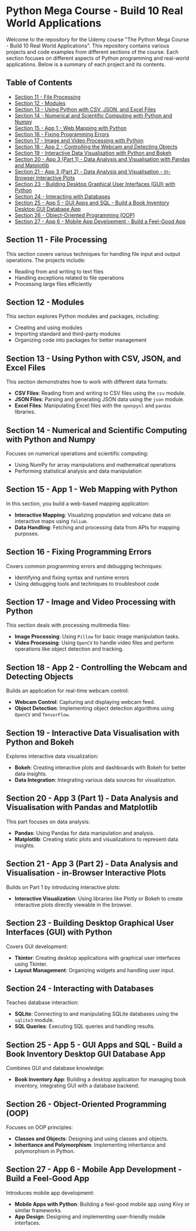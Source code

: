 # Python Mega Course - Build 10 Real World Applications

Welcome to the repository for the Udemy course "The Python Mega Course - Build 10 Real World Applications". This repository contains various projects and code examples from different sections of the course. Each section focuses on different aspects of Python programming and real-world applications. Below is a summary of each project and its contents.

## Table of Contents
- [Section 11 - File Processing](#section-11---file-processing)
- [Section 12 - Modules](#section-12---modules)
- [Section 13 - Using Python with CSV, JSON, and Excel Files](#section-13---using-python-with-csv-json-and-excel-files)
- [Section 14 - Numerical and Scientific Computing with Python and Numpy](#section-14---numerical-and-scientific-computing-with-python-and-numpy)
- [Section 15 - App 1 - Web Mapping with Python](#section-15---app-1---web-mapping-with-python)
- [Section 16 - Fixing Programming Errors](#section-16---fixing-programming-errors)
- [Section 17 - Image and Video Processing with Python](#section-17---image-and-video-processing-with-python)
- [Section 18 - App 2 - Controlling the Webcam and Detecting Objects](#section-18---app-2---controlling-the-webcam-and-detecting-objects)
- [Section 19 - Interactive Data Visualisation with Python and Bokeh](#section-19---interactive-data-visualisation-with-python-and-bokeh)
- [Section 20 - App 3 (Part 1) - Data Analysis and Visualisation with Pandas and Matplotlib](#section-20---app-3-part-1---data-analysis-and-visualisation-with-pandas-and-matplotlib)
- [Section 21 - App 3 (Part 2) - Data Analysis and Visualisation - in-Browser Interactive Plots](#section-21---app-3-part-2---data-analysis-and-visualisation--in-browser-interactive-plots)
- [Section 23 - Building Desktop Graphical User Interfaces (GUI) with Python](#section-23---building-desktop-graphical-user-interfaces-gui-with-python)
- [Section 24 - Interacting with Databases](#section-24---interacting-with-databases)
- [Section 25 - App 5 - GUI Apps and SQL - Build a Book Inventory Desktop GUI Database App](#section-25---app-5---gui-apps-and-sql---build-a-book-inventory-desktop-gui-database-app)
- [Section 26 - Object-Oriented Programming (OOP)](#section-26---object-oriented-programming-oop)
- [Section 27 - App 6 - Mobile App Development - Build a Feel-Good App](#section-27---app-6---mobile-app-development---build-a-feel-good-app)

## Section 11 - File Processing

This section covers various techniques for handling file input and output operations. The projects include:
- Reading from and writing to text files
- Handling exceptions related to file operations
- Processing large files efficiently

## Section 12 - Modules

This section explores Python modules and packages, including:
- Creating and using modules
- Importing standard and third-party modules
- Organizing code into packages for better management

## Section 13 - Using Python with CSV, JSON, and Excel Files

This section demonstrates how to work with different data formats:
- **CSV Files**: Reading from and writing to CSV files using the `csv` module.
- **JSON Files**: Parsing and generating JSON data using the `json` module.
- **Excel Files**: Manipulating Excel files with the `openpyxl` and `pandas` libraries.

## Section 14 - Numerical and Scientific Computing with Python and Numpy

Focuses on numerical operations and scientific computing:
- Using NumPy for array manipulations and mathematical operations
- Performing statistical analysis and data manipulation

## Section 15 - App 1 - Web Mapping with Python

In this section, you build a web-based mapping application:
- **Interactive Mapping**: Visualizing population and volcano data on interactive maps using `folium`.
- **Data Handling**: Fetching and processing data from APIs for mapping purposes.

## Section 16 - Fixing Programming Errors

Covers common programming errors and debugging techniques:
- Identifying and fixing syntax and runtime errors
- Using debugging tools and techniques to troubleshoot code

## Section 17 - Image and Video Processing with Python

This section deals with processing multimedia files:
- **Image Processing**: Using `Pillow` for basic image manipulation tasks.
- **Video Processing**: Using `OpenCV` to handle video files and perform operations like object detection and tracking.

## Section 18 - App 2 - Controlling the Webcam and Detecting Objects

Builds an application for real-time webcam control:
- **Webcam Control**: Capturing and displaying webcam feed.
- **Object Detection**: Implementing object detection algorithms using `OpenCV` and `TensorFlow`.

## Section 19 - Interactive Data Visualisation with Python and Bokeh

Explores interactive data visualization:
- **Bokeh**: Creating interactive plots and dashboards with Bokeh for better data insights.
- **Data Integration**: Integrating various data sources for visualization.

## Section 20 - App 3 (Part 1) - Data Analysis and Visualisation with Pandas and Matplotlib

This part focuses on data analysis:
- **Pandas**: Using Pandas for data manipulation and analysis.
- **Matplotlib**: Creating static plots and visualizations to represent data insights.

## Section 21 - App 3 (Part 2) - Data Analysis and Visualisation - in-Browser Interactive Plots

Builds on Part 1 by introducing interactive plots:
- **Interactive Visualization**: Using libraries like Plotly or Bokeh to create interactive plots directly viewable in the browser.

## Section 23 - Building Desktop Graphical User Interfaces (GUI) with Python

Covers GUI development:
- **Tkinter**: Creating desktop applications with graphical user interfaces using Tkinter.
- **Layout Management**: Organizing widgets and handling user input.

## Section 24 - Interacting with Databases

Teaches database interaction:
- **SQLite**: Connecting to and manipulating SQLite databases using the `sqlite3` module.
- **SQL Queries**: Executing SQL queries and handling results.

## Section 25 - App 5 - GUI Apps and SQL - Build a Book Inventory Desktop GUI Database App

Combines GUI and database knowledge:
- **Book Inventory App**: Building a desktop application for managing book inventory, integrating GUI with a database backend.

## Section 26 - Object-Oriented Programming (OOP)

Focuses on OOP principles:
- **Classes and Objects**: Designing and using classes and objects.
- **Inheritance and Polymorphism**: Implementing inheritance and polymorphism in Python.

## Section 27 - App 6 - Mobile App Development - Build a Feel-Good App

Introduces mobile app development:
- **Mobile Apps with Python**: Building a feel-good mobile app using Kivy or similar frameworks.
- **App Design**: Designing and implementing user-friendly mobile interfaces.
